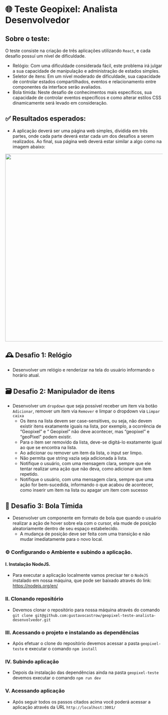 #  🌐 Teste Geopixel: Analista Desenvolvedor

## Sobre o teste:
  O teste consiste na criação de três aplicações utilizando `React`, e cada desafio possuí um nível de dificuldade.
   - Relógio: Com uma dificuldade considerada fácil, este problema irá julgar a sua capacidade de manipulação e administração de estados simples.
   - Seletor de itens: Em um nível moderado de dificuldade, sua capacidade de controlar estados compartilhados, eventos e relacionamento entre componentes da interface serão avaliados.
   - Bola tímida: Neste desafio de conhecimentos mais específicos, sua capacidade de controlar
eventos específicos e como alterar estilos CSS dinamicamente será levado em consideração.

## ✅ Resultados esperados:
  - A aplicação deverá ser uma página web simples, dividida em três partes, onde cada parte deverá estar cada um dos desafios a serem realizados.
Ao final, sua página web deverá estar similar a algo como na imagem abaixo:

<img src="https://i.imgur.com/HcLYbvZ.png" width="800" height="600">

## 🕰️ Desafio 1: Relógio
* Desenvolver um relógio e renderizar na tela do usuário informando o horário atual.

## 🗃️ Desafio 2: Manipulador de itens
* Desenvolver um `dropdown` que seja possível receber um item via botão `Adicionar`, remover um item via `Remover` e limpar o dropdown via `Limpar caixa` 
  - Os itens na lista devem ser case-sensitives, ou seja, não devem existir itens exatamente iguais na lista, por exemplo, a ocorrência de “Geopixel” e “ Geopixel” não deve acontecer, mas “geopixel” e “geoPixel" podem existir.
  - Para o item ser removido da lista, deve-se digitá-lo exatamente igual ao que se encontra na lista.
  - Ao adicionar ou remover um item da lista, o input ser limpo.
  - Não permita que string vazia seja adicionada à lista.
  - Notifique o usuário, com uma mensagem clara, sempre que ele tentar realizar uma ação que não
deva, como adicionar um item repetido.
  - Notifique o usuário, com uma mensagem clara, sempre que uma ação for bem-sucedida,
informando o que acabou de acontecer, como inserir um item na lista ou apagar um item com sucesso

## 🔴 Desafio 3: Bola Tímida
* Desenvolver um componente em formato de bola que quando o usuário realizar a ação de hover sobre ela com o cursor, ela mude de posição aleatoriamente dentro de seu espaço estabelecido.
  - A mudança de posição deve ser feita com uma transição e não mudar imediatamente para o novo local.

### ⚙️ Configurando o Ambiente e subindo a aplicação.

#### I. Instalação NodeJS.
  - Para executar a aplicação localmente vamos precisar ter o `NodeJS` instalado em nossa máquina, que pode ser baixado através do link: https://nodejs.org/en/

### II. Clonando repositório
  - Devemos clonar o repositório para nossa máquina através do comando `git clone git@github.com:gustavocastrow/geopixel-teste-analista-desenvolvedor.git`

### III. Acessando o projeto e instalando as dependências
  - Após efetuar o clone do repositório devemos acessar a pasta `geopixel-teste` e executar o comando `npm install`

### IV. Subindo aplicação
  - Depois da instalação das dependências ainda na pasta `geopixel-teste` devemos executar o comando `npm run dev`

### V. Acessando aplicação
  - Após seguir todos os passos citados acima você poderá acessar a aplicação através da URL `http://localhost:3001/`

